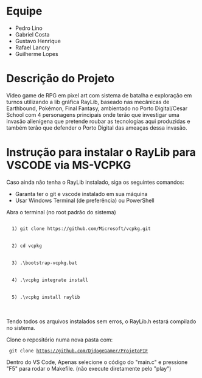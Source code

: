 # Equipe
* Pedro Lino
* Gabriel Costa
* Gustavo Henrique
* Rafael Lancry
* Guilherme Lopes

# Descrição do Projeto
Video game de RPG em pixel art com sistema de batalha e exploração em turnos utilizando a lib gráfica RayLib, baseado nas mecânicas de Earthbound, Pokémon, Final Fantasy, ambientado no Porto Digital/Cesar School com 4 personagens principais onde terão que investigar uma invasão alienígena que pretende roubar as tecnologias aqui produzidas e também terão que defender o Porto Digital das ameaças dessa invasão.

# Instrução para instalar o RayLib para VSCODE via MS-VCPKG

Caso ainda não tenha o RayLib instalado, siga os seguintes comandos:
* Garanta ter o git e vscode instalado em sua máquina 
* Usar Windows Terminal (de preferência) ou PowerShell

Abra o terminal (no root padrão do sistema)

<code>
  1) git clone https://github.com/Microsoft/vcpkg.git
</code>
<br>
<code>
  2) cd vcpkg
</code>
<br>
<code>
  3) .\bootstrap-vcpkg.bat
</code>
<br>
<code>
  4) .\vcpkg integrate install
</code>
<br>
<code>
  5) .\vcpkg install raylib  
</code>
<br>
<br>

Tendo todos os arquivos instalados sem erros, o RayLib.h estará compilado no sistema.

Clone o repositório numa nova pasta com:

<code> git clone https://github.com/DjdogeGamer/ProjetoPIF </code>

Dentro do VS Code, Apenas selecione o código do "main.c" e pressione "F5" para rodar o Makefile. (não execute diretamente pelo "play")
